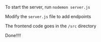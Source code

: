 To start the server, run `nodemon server.js`

Modify the `server.js` file to add endpoints

The frontend code goes in the `/src` directory



Done!!!!
